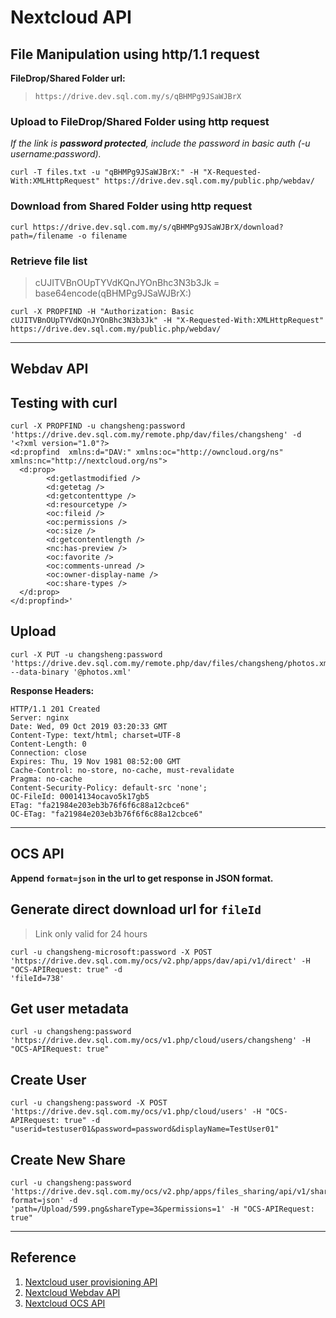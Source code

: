 # Nextcloud API 
 
## File Manipulation using http/1.1 request
**FileDrop/Shared Folder url:**  
> `https://drive.dev.sql.com.my/s/qBHMPg9JSaWJBrX`

### Upload to FileDrop/Shared Folder using http request 
*If the link is **password protected**, include the password in basic auth (-u username:password).*
```shell
curl -T files.txt -u "qBHMPg9JSaWJBrX:" -H "X-Requested-With:XMLHttpRequest" https://drive.dev.sql.com.my/public.php/webdav/
```

### Download from Shared Folder using http request
```shell
curl https://drive.dev.sql.com.my/s/qBHMPg9JSaWJBrX/download?path=/filename -o filename
```

### Retrieve file list
> cUJITVBnOUpTYVdKQnJYOnBhc3N3b3Jk = base64encode(qBHMPg9JSaWJBrX:)
```shell
curl -X PROPFIND -H "Authorization: Basic cUJITVBnOUpTYVdKQnJYOnBhc3N3b3Jk" -H "X-Requested-With:XMLHttpRequest" https://drive.dev.sql.com.my/public.php/webdav/
```

---
## Webdav API
## Testing with curl
```shell
curl -X PROPFIND -u changsheng:password 'https://drive.dev.sql.com.my/remote.php/dav/files/changsheng' -d 
'<?xml version="1.0"?>
<d:propfind  xmlns:d="DAV:" xmlns:oc="http://owncloud.org/ns" xmlns:nc="http://nextcloud.org/ns">
  <d:prop>
        <d:getlastmodified />
        <d:getetag />
        <d:getcontenttype />
        <d:resourcetype />
        <oc:fileid />
        <oc:permissions />
        <oc:size />
        <d:getcontentlength />
        <nc:has-preview />
        <oc:favorite />
        <oc:comments-unread />
        <oc:owner-display-name />
        <oc:share-types />
  </d:prop>
</d:propfind>'
```

###
## Upload
```shell
curl -X PUT -u changsheng:password 'https://drive.dev.sql.com.my/remote.php/dav/files/changsheng/photos.xml' --data-binary '@photos.xml'
```
**Response Headers:**
```
HTTP/1.1 201 Created
Server: nginx
Date: Wed, 09 Oct 2019 03:20:33 GMT
Content-Type: text/html; charset=UTF-8
Content-Length: 0
Connection: close
Expires: Thu, 19 Nov 1981 08:52:00 GMT
Cache-Control: no-store, no-cache, must-revalidate
Pragma: no-cache
Content-Security-Policy: default-src 'none';
OC-FileId: 00014134ocavo5k17gb5
ETag: "fa21984e203eb3b76f6f6c88a12cbce6"
OC-ETag: "fa21984e203eb3b76f6f6c88a12cbce6"
```
---
## OCS API 
**Append `format=json` in the url to get response in JSON format.**

###
## Generate direct download url for `fileId`
> Link only valid for 24 hours
```shell
curl -u changsheng-microsoft:password -X POST 'https://drive.dev.sql.com.my/ocs/v2.php/apps/dav/api/v1/direct' -H "OCS-APIRequest: true" -d 
'fileId=738'
```

###
## Get user metadata
```shell
curl -u changsheng:password 'https://drive.dev.sql.com.my/ocs/v1.php/cloud/users/changsheng' -H "OCS-APIRequest: true"
```

###
## Create User
```shell
curl -u changsheng:password -X POST 'https://drive.dev.sql.com.my/ocs/v1.php/cloud/users' -H "OCS-APIRequest: true" -d 
"userid=testuser01&password=password&displayName=TestUser01"
```
###
## Create New Share
```shell
curl -u changsheng:password 'https://drive.dev.sql.com.my/ocs/v2.php/apps/files_sharing/api/v1/shares?format=json' -d 
'path=/Upload/599.png&shareType=3&permissions=1' -H "OCS-APIRequest: true"
```
---

## Reference
1. [Nextcloud user provisioning API](https://docs.nextcloud.com/server/latest/admin_manual/configuration_user/user_provisioning_api.html)
2. [Nextcloud Webdav API](https://docs.nextcloud.com/server/latest/developer_manual/client_apis/WebDAV/index.html)
3. [Nextcloud OCS API](https://docs.nextcloud.com/server/latest/developer_manual/client_apis/OCS/index.html#)